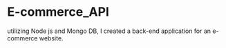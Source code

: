 # E-commerce_API
utilizing Node js and Mongo DB, I created a back-end application for an e-commerce website.
